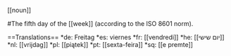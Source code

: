 [[noun]]

#The fifth day of the [[week]] (according to the ISO 8601 norm).

==Translations==
*de: Freitag
*es: viernes
*fr: [[vendredi]]
*he: [[יום שישי]]
*nl: [[vrijdag]]
*pl: [[piątek]]
*pt: [[sexta-feira]]
*sq: [[e premte]]